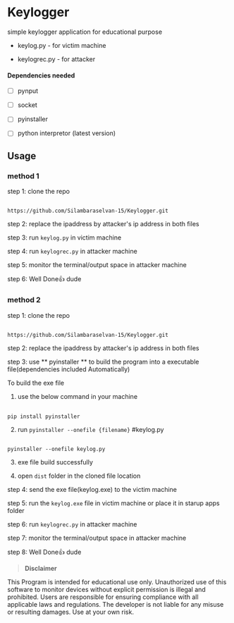 
# Keylogger

simple keylogger application for educational purpose

+ keylog.py    -  for victim machine

+ keylogrec.py -  for attacker

#### Dependencies needed

- [ ] pynput

- [ ] socket

- [ ] pyinstaller

- [ ] python interpretor (latest version)

## Usage
### method 1

step 1: clone the repo 
##
    https://github.com/Silambaraselvan-15/Keylogger.git

step 2: replace the ipaddress by attacker's ip address in both files

step 3: run `keylog.py` in victim machine

step 4: run `keylogrec.py` in attacker machine

step 5: monitor the terminal/output space in attacker machine

step 6: Well Done👍 dude


### method 2

step 1: clone the repo 
##
    https://github.com/Silambaraselvan-15/Keylogger.git

step 2: replace the ipaddress by attacker's ip address in both files

step 3: use ** pyinstaller ** to build the program into a executable file(dependencies included Automatically)

To build the exe file

1. use the below command in your machine
##
    pip install pyinstaller

2. run `pyinstaller --onefile {filename}`  #keylog.py
##
    pyinstaller --onefile keylog.py

3. exe file build successfully

4. open `dist` folder in the cloned file location

step 4: send the exe file(keylog.exe) to the victim machine

step 5: run the `keylog.exe` file in victim machine or place it in starup apps folder 

step 6: run `keylogrec.py` in attacker machine

step 7: monitor the terminal/output space in attacker machine

step 8: Well Done👍 dude


> **Disclaimer**

This Program is intended for educational use only. Unauthorized use of this software to monitor devices without explicit permission is illegal and prohibited. Users are responsible for ensuring compliance with all applicable laws and regulations. The developer is not liable for any misuse or resulting damages. Use at your own risk.
